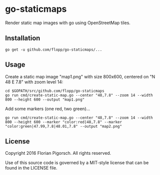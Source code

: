 # go-staticmaps
Render static map images with go using OpenStreetMap tiles.


## Installation

    go get -u github.com/flopp/go-staticmaps/...

## Usage

Create a static map image "map1.png" with size 800x600, centered on "N 48 E 7.8" with zoom level 14:

    cd $GOPATH/src/github.com/flopp/go-staticmaps
    go run cmd/create-static-map.go --center "48,7.8" --zoom 14 --width 800 --height 600 --output "map1.png"

Add some markers (one red, two green)...

    go run cmd/create-static-map.go --center "48,7.8" --zoom 14 --width 800 --height 600 --marker "color:red|48,7.8" --marker "color:green|47.99,7.8|48.01,7.8" --output "map2.png"



## License
Copyright 2016 Florian Pigorsch. All rights reserved.

Use of this source code is governed by a MIT-style license that can be found in the LICENSE file.
